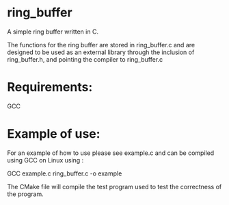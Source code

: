 # ring_buffer
A simple ring buffer written in C.

The functions for the ring buffer are stored in ring_buffer.c and are designed to be used as an external library through the inclusion of ring_buffer.h, and pointing the compiler to ring_buffer.c

<h1>Requirements: </h1>
GCC

<h1>Example of use: </h1>
For an example of how to use please see example.c and can be compiled using GCC on Linux using :

GCC example.c ring_buffer.c -o example

The CMake file will compile the test program used to test the correctness of the program.



